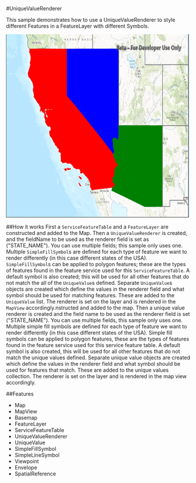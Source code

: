 #UniqueValueRenderer

This sample demonstrates how to use a UniqueValueRenderer to style different Features in a FeatureLayer with different Symbols.

![](screenshot.png)

##How it works
First a `ServiceFeatureTable` and a `FeatureLayer` are constructed and added to the Map. Then a `UniqueValueRenderer` is created, and the fieldName to be used as the renderer field is set as ("STATE_NAME"). You can use multiple fields; this sample only uses one. Multiple `SimpleFillSymbol`s are defined for each type of feature we want to render differently (in this case different states of the USA). `SimpleFillSymbol`s can be applied to polygon features; these are the types of features found in the feature service used for this `ServiceFeatureTable`. A default symbol is also created; this will be used for all other features that do not match the all of the `UniqueValue`s defined. Separate `UniqueValue`s objects are created which define the values in the renderer field and what symbol should be used for matching features. These are added to the `UniqueValue` list. The renderer is set on the layer and is rendered in the `MapView` accordingly.nstructed and added to the map. Then a unique value renderer is created and the field name to be used as the renderer field is set ("STATE_NAME"). You can use multiple fields, this sample only uses one. Multiple simple fill symbols are defined for each type of feature we want to render differently (in this case different states of the USA). Simple fill symbols can be applied to polygon features, these are the types of features found in the feature service used for this service feature table. A default symbol is also created, this will be used for all other features that do not match the unique values defined. Separate unique value objects are created which define the values in the renderer field and what symbol should be used for features that match. These are added to the unique values collection. The renderer is set on the layer and is rendered in the map view accordingly.

##Features
- Map
- MapView
- Basemap
- FeatureLayer
- ServiceFeatureTable
- UniqueValueRenderer
- UniqueValue
- SimpleFillSymbol
- SimpleLineSymbol
- Viewpoint
- Envelope
- SpatialReference
